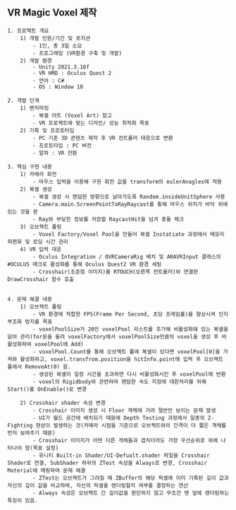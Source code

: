 VR Magic Voxel 제작
----
	1. 프로젝트 개요
		1) 개발 인원/기간 및 포지션
			- 1인, 총 3일 소요
			- 프로그래밍 (VR환경 구축 및 개발)
		2) 개발 환경
			- Unity 2021.3.16f
			- VR HMD : Oculus Quest 2
			- 언어 : C#
			- OS : Window 10
			
	2. 개발 단계
		1) 벤치마킹
			- 복셀 아트 (Voxel Art) 참고
			- VR 프로젝트에 맞는 디자인/ 성능 최적화 목표 
		2) 기획 및 프로토타입
			- PC 기준 3D 콘텐츠 제작 후 VR 컨트롤러 대응으로 변환
			- 프로토타입 : PC 버전
			- 알파 : VR 전환

	3. 핵심 구현 내용 
		1) 카메라 회전
			- 마우스 입력을 이용해 구한 회전 값을 transform의 eulerAnagles에 적용
		2) 복셀 생성 
			- 복셀 생성 시 랜덤한 방향으로 날아가도록 Random.insideUnitSphere 사용
			- Camera.main.ScreenPointToRayRaycast를 통해 마우스 위치가 바닥 위에 있는 것을 판
			- Ray와 부딪힌 정보를 저장할 RaycastHit을 넘겨 충돌 체크
		3) 오브젝트 풀링
			- Voxel Factory/Voxel Pool을 만들어 복셀 Instatiate 과정에서 메모리 파편화 및 로딩 시간 관리
		4) VR 입력 대응
			- Oculus Integration / OVRCameraRig 배치 및 ARAVRInput 클래스의 #OCULUS 매크로 활성화를 통해 Oculus Quest2 VR 환경 세팅
			- Crosshair(조준점 이미지)를 RTOUCH(오른쪽 컨트롤러)와 연결한 DrawCrosshair 함수 호출 
 
 
	4. 문제 해결 내용
		1) 오브젝트 풀링 
			- VR 환경에 적합한 FPS(Frame Per Second, 초당 프레임률)를 향상시켜 인지 부조화 방지를 목표
			- voxelPoolSize가 20인 voxelPool 리스트를 추가해 비활성화돼 있는 복셀을 담아 관리(for문을 돌려 voxelFactory에서 voxelPoolSize만큼의 voxel을 생성 후 비활성화하여 voxelPool에 Add)
			- voxelPool.Count를 통해 오브젝트 풀에 복셀이 있다면 voxelPool[0]을 가져와 활성화하고, voxel.transfrom.position을 hitInfo.point에 입력 후 오브젝트 풀에서 RemoveAt(0) 함.
			- 생성된 복셀이 일정 시간을 초과하면 다시 비활성화시킨 후 voxelPool에 반환
			- voxel의 Rigidbody와 관련하여 랜덤한 속도 지정에 대한처리를 위해 Start()를 OnEnable()로 변경

		2) Crosshair shader 속성 변경
			- Crosshair 이미지 생성 시 Floor 객체에 가려 절반만 보이는 문제 발생
			- UI가 월드 공간에 배치되기 때문에 Depth Testing 과정에서 일종의 Z-Fighting 현상이 발생하는 것(카메라 시점을 기준으로 오브젝트와의 간격이 더 짧은 객체를 먼저 보여주기 때문)
			- Crosshair 이미지가 어떤 다른 객체들과 겹치더라도 가장 우선순위로 위에 나타나야 함(목표 설정)
			- 유니티 Built-in Shader/UI-Defualt.shader 파일을 Crosshair Shader로 연결, SubShader 하위의 ZTest 속성을 Always로 변경, Crosshair Material에 매핑하여 문제 해결
			- ZTest는 오브젝트가 그려질 때 ZBuffer의 해당 픽셀에 이미 기록된 깊이 값과 자신의 깊이 값을 비교하여, 자신의 픽셀을 렌더링할지 여부를 결정하는 연산
			- Always 속성은 오브젝트 간 깊이값을 판단하지 않고 무조건 맨 앞에 렌더링하는 특징이 있음.
